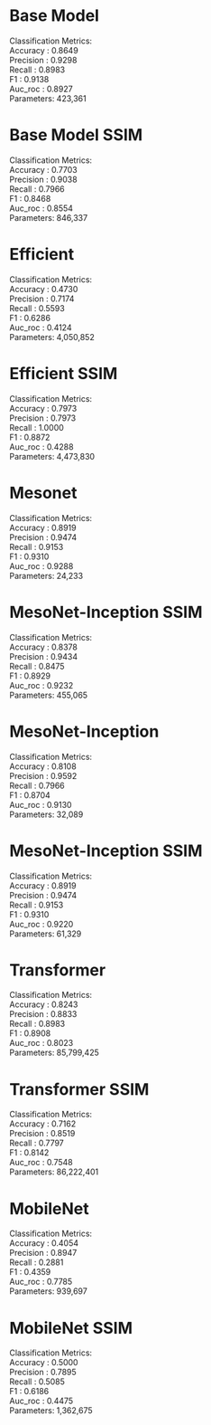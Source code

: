 # Base Model
Classification Metrics:<br>
Accuracy  : 0.8649<br>
Precision : 0.9298<br>
Recall    : 0.8983<br>
F1        : 0.9138<br>
Auc_roc   : 0.8927<br>
Parameters: 423,361

# Base Model SSIM
Classification Metrics:<br>
Accuracy  : 0.7703<br>
Precision : 0.9038<br>
Recall    : 0.7966<br>
F1        : 0.8468<br>
Auc_roc   : 0.8554<br>
Parameters: 846,337

# Efficient
Classification Metrics:<br>
Accuracy  : 0.4730<br>
Precision : 0.7174<br>
Recall    : 0.5593<br>
F1        : 0.6286<br>
Auc_roc   : 0.4124<br>
Parameters: 4,050,852

# Efficient SSIM
Classification Metrics:<br>
Accuracy  : 0.7973<br>
Precision : 0.7973<br>
Recall    : 1.0000<br>
F1        : 0.8872<br>
Auc_roc   : 0.4288<br>
Parameters: 4,473,830

# Mesonet
Classification Metrics:<br>
Accuracy  : 0.8919<br>
Precision : 0.9474<br>
Recall    : 0.9153<br>
F1        : 0.9310<br>
Auc_roc   : 0.9288<br>
Parameters: 24,233

# MesoNet-Inception SSIM
Classification Metrics:<br>
Accuracy  : 0.8378<br>
Precision : 0.9434<br>
Recall    : 0.8475<br>
F1        : 0.8929<br>
Auc_roc   : 0.9232<br>
Parameters: 455,065

# MesoNet-Inception
Classification Metrics:<br>
Accuracy  : 0.8108<br>
Precision : 0.9592<br>
Recall    : 0.7966<br>
F1        : 0.8704<br>
Auc_roc   : 0.9130<br>
Parameters: 32,089 

# MesoNet-Inception SSIM
Classification Metrics:<br>
Accuracy  : 0.8919<br>
Precision : 0.9474<br>
Recall    : 0.9153<br>
F1        : 0.9310<br>
Auc_roc   : 0.9220<br>
Parameters: 61,329

# Transformer
Classification Metrics:<br>
Accuracy  : 0.8243<br>
Precision : 0.8833<br>
Recall    : 0.8983<br>
F1        : 0.8908<br>
Auc_roc   : 0.8023<br>
Parameters: 85,799,425

# Transformer SSIM
Classification Metrics:<br>
Accuracy  : 0.7162<br>
Precision : 0.8519<br>
Recall    : 0.7797<br>
F1        : 0.8142<br>
Auc_roc   : 0.7548<br>
Parameters: 86,222,401

# MobileNet
Classification Metrics:<br>
Accuracy  : 0.4054<br>
Precision : 0.8947<br>
Recall    : 0.2881<br>
F1        : 0.4359<br>
Auc_roc   : 0.7785<br>
Parameters: 939,697

# MobileNet SSIM
Classification Metrics:<br>
Accuracy  : 0.5000<br>
Precision : 0.7895<br>
Recall    : 0.5085<br>
F1        : 0.6186<br>
Auc_roc   : 0.4475<br>
Parameters: 1,362,675